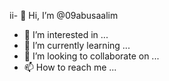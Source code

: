 ii- 👋 Hi, I’m @09abusaalim
- 👀 I’m interested in ...
- 🌱 I’m currently learning ...
- 💞️ I’m looking to collaborate on ...
- 📫 How to reach me ...

<!---
09abusaalim/09abusaalim is a ✨ special ✨ repository because its `README.md` (this file) appears on your GitHub profile.
You can click the Preview link to take a look at your changes.
--->

